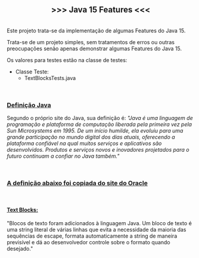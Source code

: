 <h2 style="text-align:center"><strong>&gt;&gt;&gt; Java 15&nbsp;Features &lt;&lt;&lt;</strong></h2>

<p><br />
Este projeto trata-se da implementa&ccedil;&atilde;o de algumas Features do Java 15.</p>

<p>Trata-se de um projeto simples, sem tratamentos de erros ou outras preocupa&ccedil;&otilde;es sen&atilde;o apenas demonstrar algumas Features do Java 15.</p>

<p>Os valores para testes est&atilde;o na&nbsp;classe&nbsp;de testes:</p>

<ul>
	<li>Classe&nbsp;Teste:
	<ul>
		<li>TextBlocksTests.java</li>
	</ul>
	</li>
</ul>

<p>&nbsp;</p>

<h3><u>Defini&ccedil;&atilde;o Java</u></h3>

<p>Segundo o pr&oacute;prio site do Java, sua defini&ccedil;&atilde;o &eacute;: <em>&quot;Java &eacute; uma linguagem de programa&ccedil;&atilde;o e plataforma de computa&ccedil;&atilde;o liberada pela primeira vez pela Sun Microsystems em 1995. De um in&iacute;cio humilde, ela evoluiu para uma grande participa&ccedil;&atilde;o no mundo digital dos dias atuais, oferecendo a plataforma confi&aacute;vel na qual muitos servi&ccedil;os e aplicativos s&atilde;o desenvolvidos. Produtos e servi&ccedil;os novos e inovadores projetados para o futuro continuam a confiar no Java tamb&eacute;m.&quot;</em></p>

<p>&nbsp;</p>

<h3><u>A defini&ccedil;&atilde;o abaixo foi copiada do <a href="https://www.oracle.com/java/technologies/javase/8-whats-new.html">site do Oracle</a></u></h3>

<p>&nbsp;</p>

<h4><strong><u>Text Blocks:</u></strong></h4>

<p>&quot;Blocos de texto foram adicionados &agrave; linguagem Java. Um bloco de texto &eacute; uma string literal de v&aacute;rias linhas que evita a necessidade da maioria das sequ&ecirc;ncias de escape, formata automaticamente a string de maneira previs&iacute;vel e d&aacute; ao desenvolvedor controle sobre o formato quando desejado.&quot;</p>

<p>&nbsp;</p>
